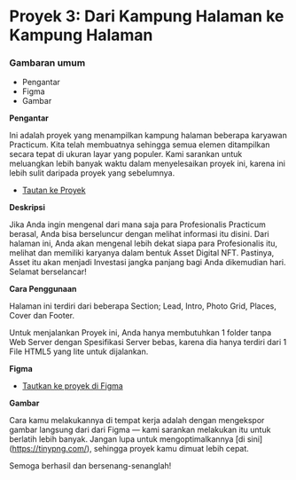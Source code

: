 # Proyek 3: Dari Kampung Halaman ke Kampung Halaman

### Gambaran umum

- Pengantar
- Figma
- Gambar

**Pengantar**

Ini adalah proyek yang menampilkan kampung halaman beberapa karyawan Practicum. Kita telah membuatnya sehingga semua elemen ditampilkan secara tepat di ukuran layar yang populer. Kami sarankan untuk meluangkan lebih banyak waktu dalam menyelesaikan proyek ini, karena ini lebih sulit daripada proyek yang sebelumnya.

- [Tautan ke Proyek](https://almushthafa.github.io/web_project_3_id/)

**Deskripsi**

Jika Anda ingin mengenal dari mana saja para Profesionalis Practicum berasal, Anda bisa berseluncur dengan melihat informasi itu disini. Dari halaman ini, Anda akan mengenal lebih dekat siapa para Profesionalis itu, melihat dan memiliki karyanya dalam bentuk Asset Digital NFT. Pastinya, Asset itu akan menjadi Investasi jangka panjang bagi Anda dikemudian hari. Selamat berselancar!

**Cara Penggunaan**

Halaman ini terdiri dari beberapa Section; Lead, 
Intro, Photo Grid, Places, Cover dan Footer.

Untuk menjalankan Proyek ini, Anda hanya membutuhkan 1 folder tanpa Web Server dengan Spesifikasi Server bebas, karena dia hanya terdiri dari 1 File HTML5 yang lite untuk dijalankan.

**Figma**

- [Tautkan ke proyek di Figma](https://www.figma.com/file/1zCYcflj6BJx5VqOvXU9nb/Sprint-3-From-Homeland-to-Homeland-desktop-mobile?node-id=0%3A1)

**Gambar**

Cara kamu melakukannya di tempat kerja adalah dengan mengekspor gambar langsung dari dari Figma — kami sarankan melakukan itu untuk berlatih lebih banyak. Jangan lupa untuk mengoptimalkannya [di sini] (https://tinypng.com/), sehingga proyek kamu dimuat lebih cepat.

Semoga berhasil dan bersenang-senanglah!
